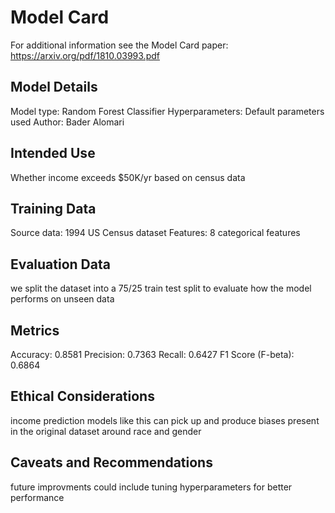 # Model Card

For additional information see the Model Card paper: https://arxiv.org/pdf/1810.03993.pdf

## Model Details
Model type: Random Forest Classifier
Hyperparameters: Default parameters used
Author: Bader Alomari
## Intended Use
Whether income exceeds $50K/yr based on census data

## Training Data
Source data: 1994 US Census dataset
Features: 8 categorical features

## Evaluation Data
we split the dataset into a 75/25 train test split to evaluate how the model performs on unseen data

## Metrics
Accuracy: 0.8581
Precision: 0.7363
Recall: 0.6427
F1 Score (F-beta): 0.6864

## Ethical Considerations
income prediction models like this can pick up and produce biases present in the original dataset around race and gender

## Caveats and Recommendations
future improvments could include tuning hyperparameters for better performance